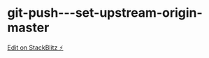 # git-push---set-upstream-origin-master

[Edit on StackBlitz ⚡️](https://stackblitz.com/edit/angular-esrzt9)